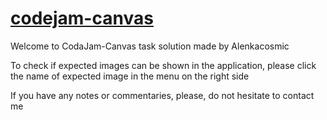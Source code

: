 # [codejam-canvas](https://alenkacosmic.github.io/codejam-canvas/)

Welcome to CodaJam-Canvas task solution made by Alenkacosmic

To check if expected images can be shown in the application, please click the name of expected image in the menu on the right side

If you have any notes or commentaries, please, do not hesitate to contact me
